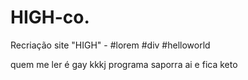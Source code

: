 # HIGH-co.
Recriação site "HIGH" - #lorem #div #helloworld

quem me ler é gay kkkj
programa saporra ai e fica keto
